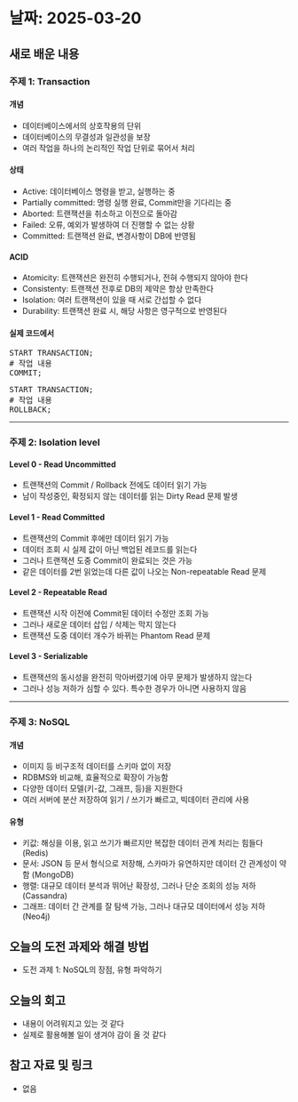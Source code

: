 # 날짜: 2025-03-20

## 새로 배운 내용
### 주제 1: Transaction
#### 개념
- 데이터베이스에서의 상호작용의 단위
- 데이터베이스의 무결성과 일관성을 보장
- 여러 작업을 하나의 논리적인 작업 단위로 묶어서 처리

#### 상태
- Active: 데이터베이스 명령을 받고, 실행하는 중
- Partially committed: 명령 실행 완료, Commit만을 기다리는 중
- Aborted: 트랜잭션을 취소하고 이전으로 돌아감
- Failed: 오류, 예외가 발생하여 더 진행할 수 없는 상황
- Committed: 트랜잭션 완료, 변경사항이 DB에 반영됨

#### ACID
- Atomicity: 트랜잭션은 완전히 수행되거나, 전혀 수행되지 않아야 한다
- Consistenty: 트랜잭션 전후로 DB의 제약은 항상 만족한다
- Isolation: 여러 트랜잭션이 있을 때 서로 간섭할 수 없다
- Durability: 트랜잭션 완료 시, 해당 사항은 영구적으로 반영된다

#### 실제 코드에서
<pre>
START TRANSACTION;
# 작업 내용
COMMIT;
</pre>

<pre>
START TRANSACTION;
# 작업 내용
ROLLBACK;
</pre>

---

### 주제 2: Isolation level
#### Level 0 - Read Uncommitted
- 트랜잭션의 Commit / Rollback 전에도 데이터 읽기 가능
- 남이 작성중인, 확정되지 않는 데이터를 읽는 Dirty Read 문제 발생

#### Level 1 - Read Committed
- 트랜잭션의 Commit 후에만 데이터 읽기 가능
- 데이터 조회 시 실제 값이 아닌 백업된 레코드를 읽는다
- 그러나 트랜잭션 도중 Commit이 완료되는 것은 가능
- 같은 데이터를 2번 읽었는데 다른 값이 나오는 Non-repeatable Read 문제

#### Level 2 - Repeatable Read
- 트랜잭션 시작 이전에 Commit된 데이터 수정만 조회 가능
- 그러나 새로운 데이터 삽입 / 삭제는 막지 않는다
- 트랜잭션 도중 데이터 개수가 바뀌는 Phantom Read 문제

#### Level 3 - Serializable
- 트랜잭션의 동시성을 완전히 막아버렸기에 아무 문제가 발생하지 않는다
- 그러나 성능 저하가 심할 수 있다. 특수한 경우가 아니면 사용하지 않음

---

### 주제 3: NoSQL
#### 개념
- 이미지 등 비구조적 데이터를 스키마 없이 저장
- RDBMS와 비교해, 효율적으로 확장이 가능함
- 다양한 데이터 모델(키-값, 그래프, 등)을 지원한다
- 여러 서버에 분산 저장하여 읽기 / 쓰기가 빠르고, 빅데이터 관리에 사용

#### 유형
- 키값: 해싱을 이용, 읽고 쓰기가 빠르지만 복잡한 데이터 관계 처리는 힘들다 (Redis)
- 문서: JSON 등 문서 형식으로 저장해, 스카마가 유연하지만 데이터 간 관계성이 약함 (MongoDB)
- 행렬: 대규모 데이터 분석과 뛰어난 확장성, 그러나 단순 조회의 성능 저하 (Cassandra)
- 그래프: 데이터 간 관계를 잘 탐색 가능, 그러나 대규모 데이터에서 성능 저하 (Neo4j)

## 오늘의 도전 과제와 해결 방법
- 도전 과제 1: NoSQL의 장점, 유형 파악하기

## 오늘의 회고
- 내용이 어려워지고 있는 것 같다
- 실제로 활용해볼 일이 생겨야 감이 올 것 같다

## 참고 자료 및 링크
- 없음

